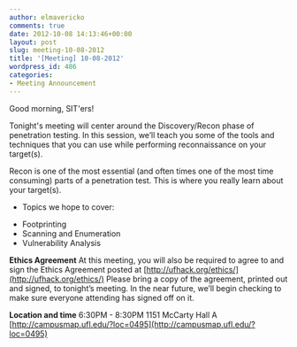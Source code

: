```yaml
---
author: elmavericko
comments: true
date: 2012-10-08 14:13:46+00:00
layout: post
slug: meeting-10-08-2012
title: '[Meeting] 10-08-2012'
wordpress_id: 486
categories:
- Meeting Announcement
---
```


Good morning, SIT'ers!

Tonight's meeting will center around the Discovery/Recon phase of penetration testing. In this session, we’ll teach you some of the tools and techniques that you can use while performing reconnaissance on your target(s).

Recon is one of the most essential (and often times one of the most time consuming) parts of a penetration test. This is where you really learn about your target(s).

+ Topics we hope to cover:
- Footprinting
- Scanning and Enumeration
- Vulnerability Analysis

**Ethics Agreement**
At this meeting, you will also be required to agree to and sign the Ethics Agreement posted at [http://ufhack.org/ethics/](http://ufhack.org/ethics/)
Please bring a copy of the agreement, printed out and signed, to tonight’s meeting. In the near future, we’ll begin checking to make sure everyone attending has signed off on it.

**Location and time**
6:30PM - 8:30PM
1151 McCarty Hall A
[http://campusmap.ufl.edu/?loc=0495](http://campusmap.ufl.edu/?loc=0495)
